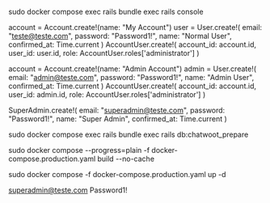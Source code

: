 sudo docker compose exec rails bundle exec rails console

account = Account.create!(name: "My Account")
user = User.create!(
  email: "teste@teste.com",
  password: "Password1!",
  name: "Normal User",
  confirmed_at: Time.current
)
AccountUser.create!(
  account_id: account.id,
  user_id: user.id,
  role: AccountUser.roles['administrator']
)

account = Account.create!(name: "Admin Account")
admin = User.create!(
  email: "admin@teste.com",
  password: "Password1!",
  name: "Admin User",
  confirmed_at: Time.current
)
AccountUser.create!(
  account_id: account.id,
  user_id: admin.id,
  role: AccountUser.roles['administrator']
)

SuperAdmin.create!(
  email: "superadmin@teste.com",
  password: "Password1!",
  name: "Super Admin",
  confirmed_at: Time.current
)


sudo docker compose exec rails bundle exec rails db:chatwoot_prepare


sudo docker compose --progress=plain -f docker-compose.production.yaml build --no-cache

sudo docker compose -f docker-compose.production.yaml up -d

superadmin@teste.com
Password1!